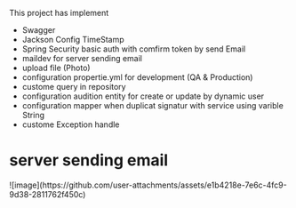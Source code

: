 This project has implement
- Swagger
- Jackson Config TimeStamp
- Spring Security basic auth with comfirm token by send Email
- maildev for server sending email
- upload file (Photo)
- configuration propertie.yml for development (QA & Production)
- custome query in repository
- configuration audition entity for create or update by dynamic user
- configuration mapper when duplicat signatur with service using varible String
- custome Exception handle

<h1>server sending email</h1>
![image](https://github.com/user-attachments/assets/e1b4218e-7e6c-4fc9-9d38-2811762f450c)
